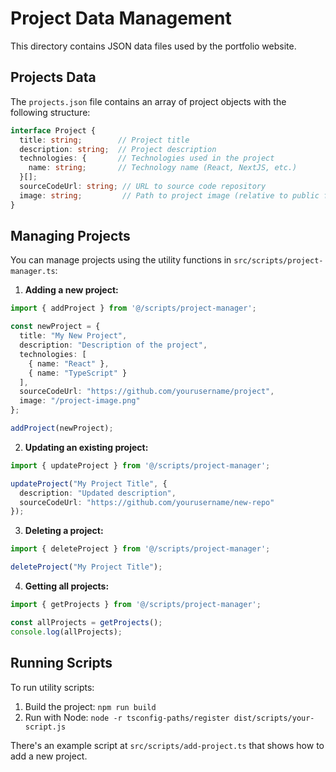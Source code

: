 # Project Data Management

This directory contains JSON data files used by the portfolio website.

## Projects Data

The `projects.json` file contains an array of project objects with the following structure:

```typescript
interface Project {
  title: string;        // Project title
  description: string;  // Project description
  technologies: {       // Technologies used in the project
    name: string;       // Technology name (React, NextJS, etc.)
  }[];
  sourceCodeUrl: string; // URL to source code repository
  image: string;         // Path to project image (relative to public folder)
}
```

## Managing Projects

You can manage projects using the utility functions in `src/scripts/project-manager.ts`:

1. **Adding a new project:**

```typescript
import { addProject } from '@/scripts/project-manager';

const newProject = {
  title: "My New Project",
  description: "Description of the project",
  technologies: [
    { name: "React" },
    { name: "TypeScript" }
  ],
  sourceCodeUrl: "https://github.com/yourusername/project",
  image: "/project-image.png"
};

addProject(newProject);
```

2. **Updating an existing project:**

```typescript
import { updateProject } from '@/scripts/project-manager';

updateProject("My Project Title", {
  description: "Updated description",
  sourceCodeUrl: "https://github.com/yourusername/new-repo"
});
```

3. **Deleting a project:**

```typescript
import { deleteProject } from '@/scripts/project-manager';

deleteProject("My Project Title");
```

4. **Getting all projects:**

```typescript
import { getProjects } from '@/scripts/project-manager';

const allProjects = getProjects();
console.log(allProjects);
```

## Running Scripts

To run utility scripts:

1. Build the project: `npm run build`
2. Run with Node: `node -r tsconfig-paths/register dist/scripts/your-script.js`

There's an example script at `src/scripts/add-project.ts` that shows how to add a new project. 